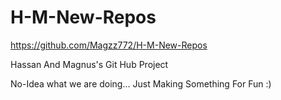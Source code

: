 # H-M-New-Repos
https://github.com/Magzz772/H-M-New-Repos

Hassan And Magnus's Git Hub Project 

No-Idea what we are doing...
Just Making Something For Fun :)

